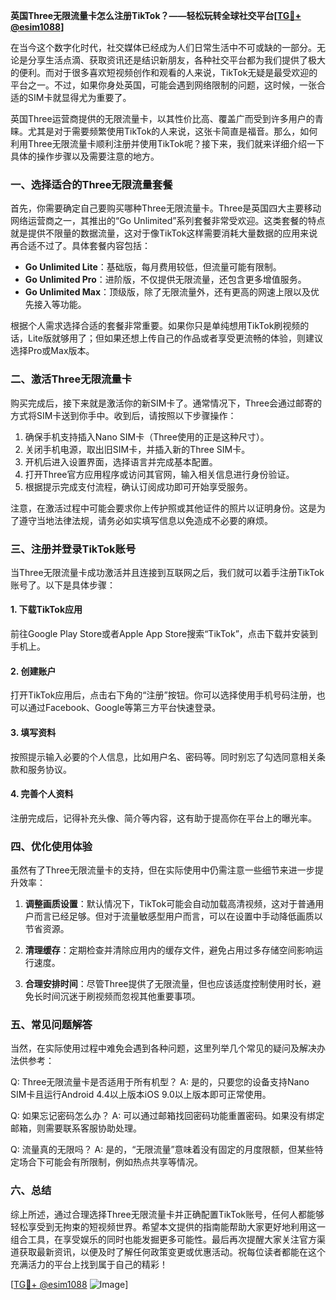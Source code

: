 **英国Three无限流量卡怎么注册TikTok？——轻松玩转全球社交平台[[TG💪+ @esim1088](https://t.me/s/esim1088)]**

在当今这个数字化时代，社交媒体已经成为人们日常生活中不可或缺的一部分。无论是分享生活点滴、获取资讯还是结识新朋友，各种社交平台都为我们提供了极大的便利。而对于很多喜欢短视频创作和观看的人来说，TikTok无疑是最受欢迎的平台之一。不过，如果你身处英国，可能会遇到网络限制的问题，这时候，一张合适的SIM卡就显得尤为重要了。

英国Three运营商提供的无限流量卡，以其性价比高、覆盖广而受到许多用户的青睐。尤其是对于需要频繁使用TikTok的人来说，这张卡简直是福音。那么，如何利用Three无限流量卡顺利注册并使用TikTok呢？接下来，我们就来详细介绍一下具体的操作步骤以及需要注意的地方。

### 一、选择适合的Three无限流量套餐

首先，你需要确定自己要购买哪种Three无限流量卡。Three是英国四大主要移动网络运营商之一，其推出的“Go Unlimited”系列套餐非常受欢迎。这类套餐的特点就是提供不限量的数据流量，这对于像TikTok这样需要消耗大量数据的应用来说再合适不过了。具体套餐内容包括：

- **Go Unlimited Lite**：基础版，每月费用较低，但流量可能有限制。
- **Go Unlimited Pro**：进阶版，不仅提供无限流量，还包含更多增值服务。
- **Go Unlimited Max**：顶级版，除了无限流量外，还有更高的网速上限以及优先接入等功能。

根据个人需求选择合适的套餐非常重要。如果你只是单纯想用TikTok刷视频的话，Lite版就够用了；但如果还想上传自己的作品或者享受更流畅的体验，则建议选择Pro或Max版本。

### 二、激活Three无限流量卡

购买完成后，接下来就是激活你的新SIM卡了。通常情况下，Three会通过邮寄的方式将SIM卡送到你手中。收到后，请按照以下步骤操作：

1. 确保手机支持插入Nano SIM卡（Three使用的正是这种尺寸）。
2. 关闭手机电源，取出旧SIM卡，并插入新的Three SIM卡。
3. 开机后进入设置界面，选择语言并完成基本配置。
4. 打开Three官方应用程序或访问其官网，输入相关信息进行身份验证。
5. 根据提示完成支付流程，确认订阅成功即可开始享受服务。

注意，在激活过程中可能会要求你上传护照或其他证件的照片以证明身份。这是为了遵守当地法律法规，请务必如实填写信息以免造成不必要的麻烦。

### 三、注册并登录TikTok账号

当Three无限流量卡成功激活并且连接到互联网之后，我们就可以着手注册TikTok账号了。以下是具体步骤：

#### 1. 下载TikTok应用
前往Google Play Store或者Apple App Store搜索“TikTok”，点击下载并安装到手机上。

#### 2. 创建账户
打开TikTok应用后，点击右下角的“注册”按钮。你可以选择使用手机号码注册，也可以通过Facebook、Google等第三方平台快速登录。

#### 3. 填写资料
按照提示输入必要的个人信息，比如用户名、密码等。同时别忘了勾选同意相关条款和服务协议。

#### 4. 完善个人资料
注册完成后，记得补充头像、简介等内容，这有助于提高你在平台上的曝光率。

### 四、优化使用体验

虽然有了Three无限流量卡的支持，但在实际使用中仍需注意一些细节来进一步提升效率：

1. **调整画质设置**：默认情况下，TikTok可能会自动加载高清视频，这对于普通用户而言已经足够。但对于流量敏感型用户而言，可以在设置中手动降低画质以节省资源。
   
2. **清理缓存**：定期检查并清除应用内的缓存文件，避免占用过多存储空间影响运行速度。

3. **合理安排时间**：尽管Three提供了无限流量，但也应该适度控制使用时长，避免长时间沉迷于刷视频而忽视其他重要事项。

### 五、常见问题解答

当然，在实际使用过程中难免会遇到各种问题，这里列举几个常见的疑问及解决办法供参考：

Q: Three无限流量卡是否适用于所有机型？
A: 是的，只要您的设备支持Nano SIM卡且运行Android 4.4以上版本iOS 9.0以上版本即可正常使用。

Q: 如果忘记密码怎么办？
A: 可以通过邮箱找回密码功能重置密码。如果没有绑定邮箱，则需要联系客服协助处理。

Q: 流量真的无限吗？
A: 是的，“无限流量”意味着没有固定的月度限额，但某些特定场合下可能会有所限制，例如热点共享等情况。

### 六、总结

综上所述，通过合理选择Three无限流量卡并正确配置TikTok账号，任何人都能够轻松享受到无拘束的短视频世界。希望本文提供的指南能帮助大家更好地利用这一组合工具，在享受娱乐的同时也能发掘更多可能性。最后再次提醒大家关注官方渠道获取最新资讯，以便及时了解任何政策变更或优惠活动。祝每位读者都能在这个充满活力的平台上找到属于自己的精彩！

[[TG💪+ @esim1088](https://t.me/s/esim1088) ![Image](https://i.postimg.cc/4NQfJmqS/Snipaste-2025-05-13-00-14-12.png)]